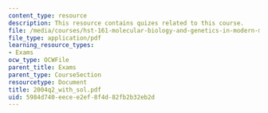 ```yaml
---
content_type: resource
description: This resource contains quizes related to this course.
file: /media/courses/hst-161-molecular-biology-and-genetics-in-modern-medicine-fall-2007/5984d740eecee2ef8f4d82fb2b32eb2d_2004q2_with_sol.pdf
file_type: application/pdf
learning_resource_types:
- Exams
ocw_type: OCWFile
parent_title: Exams
parent_type: CourseSection
resourcetype: Document
title: 2004q2_with_sol.pdf
uid: 5984d740-eece-e2ef-8f4d-82fb2b32eb2d
---
```

